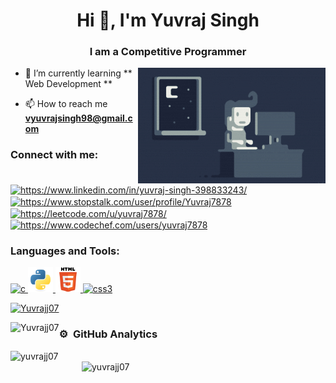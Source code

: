  <!-- (https://previews.123rf.com/images/karpenkoilia/karpenkoilia1806/karpenkoilia180600011/102988806-vector-line-web-concept-for-programming-linear-web-banner-for-coding-.jpg?fj=1) -->
<h1 align="center">Hi 👋, I'm Yuvraj Singh</h1>
<h3 align="center">I am a Competitive Programmer</h3>



 <img alt="Night Coding" src="https://raw.githubusercontent.com/AVS1508/AVS1508/master/assets/Night-Coding.gif" align="right"/>
 

- 🌱 I’m currently learning ** Web Development **

- 📫 How to reach me **vyuvrajsingh98@gmail.com**

<h3 align="left">Connect with me:</h3>
<p align="left">
<a href="https://www.linkedin.com/in/yuvraj-singh-398833243" target="blank"><img align="center" src="https://raw.githubusercontent.com/rahuldkjain/github-profile-readme-generator/master/src/images/icons/Social/linked-in-alt.svg" alt="https://www.linkedin.com/in/yuvraj-singh-398833243/" height="30" width="40" /></a>
<a href="https://www.stopstalk.com/user/profile/Yuvraj7878" target="blank"><img align="center" src="https://www.stopstalk.com/static/images/stopstalk-logo.png" alt="https://www.stopstalk.com/user/profile/Yuvraj7878" height="30" width="30" /></a>
<a href="https://leetcode.com/u/yuvraj7878/" target="blank"><img align="center" src="https://www.google.com/imgres?q=leetcode%20images&imgurl=https%3A%2F%2Fshopallpremium.com%2Fwp-content%2Fuploads%2F2022%2F02%2FLeetCode_logo_rvs.png&imgrefurl=https%3A%2F%2Fshopallpremium.com%2Fproduct%2Fleetcode-premium%2F&docid=xMAOu-514KPFrM&tbnid=EazueNgFWfh_KM&vet=12ahUKEwjpvfOs_5eKAxXfe2wGHU7pCfMQM3oECFQQAA..i&w=512&h=512&hcb=2&ved=2ahUKEwjpvfOs_5eKAxXfe2wGHU7pCfMQM3oECFQQAA" alt="https://leetcode.com/u/yuvraj7878/" height="30" width="40" /></a>
<a href="https://www.codechef.com/users/yuvraj7878" target="blank"><img align="center" src="https://cdn.codechef.com/images/cc-logo.svg" alt="https://www.codechef.com/users/yuvraj7878" height="30" width="40" /></a>

<h3 align="left">Languages and Tools:</h3>
<p align="left">
  <a href="https://www.w3schools.com/cpp/" target="_blank" rel="noreferrer"> <img src="https://backendapi.iihtsrt.com/wp-content/uploads/2022/04/CPP.jpg" alt="c" width="40" height="40"/>
  <a href="https://www.python.org" target="_blank" rel="noreferrer"> <img src="https://raw.githubusercontent.com/devicons/devicon/master/icons/python/python-original.svg" alt="python" width="40" height="40"/> </a>
  <a href="https://www.w3.org/html/" target="_blank" rel="noreferrer"> <img src="https://raw.githubusercontent.com/devicons/devicon/master/icons/html5/html5-original-wordmark.svg" alt="html5" width="40" height="40"/> </a>
  <a href="https://www.w3schools.com/mysql/default.asp" target="_blank" rel="noreferrer"> <img src="https://pbs.twimg.com/profile_images/1255113654049128448/J5Yt92WW_400x400.png" alt="css3" width="40" height="40"/> </a> 

  </p>
  
<p align="left"> <a href="https://github.com/ryo-ma/github-profile-trophy"><img src="https://github-profile-trophy.vercel.app/?username=Yuvrajj07" alt="Yuvrajj07" /></a> </p>
<p><img align="left" src="https://github-readme-stats.vercel.app/api/top-langs?username=Yuvrajj07&show_icons=true&locale=en&layout=compact" alt="Yuvrajj07" /></p>


### ⚙️ &nbsp;GitHub Analytics

<p>
  <img align="left" src="https://github-readme-streak-stats.herokuapp.com/?user=yuvrajj07&" alt="yuvrajj07" width = "390"/>
   <img align="right" src="https://github-readme-stats.vercel.app/api?username=yuvrajj07&show_icons=true&locale=en" alt="yuvrajj07" width = "390" />
  </p>
